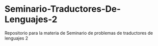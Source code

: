 # Seminario-Traductores-De-Lenguajes-2
Repositorio para la materia de Seminario de problemas de traductores de lenguajes 2
